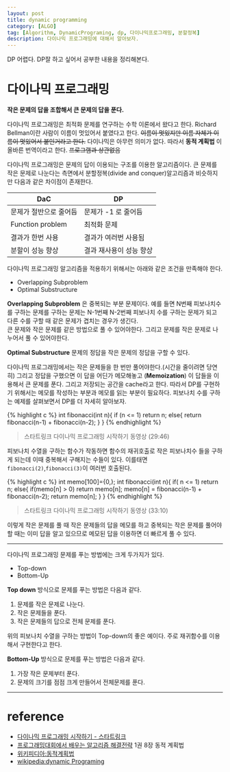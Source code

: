 ```yaml
---
layout: post
title: dynamic programming
category: [ALGO]
tag: [Algorithm, DynamicPrograming, dp, 다이나믹프로그래밍, 분할정복]
description: 다이나믹 프로그래밍에 대해서 알아보자.
---
```


DP 어렵다. DP잘 하고 싶어서 공부한 내용을 정리해본다.


# 다이나믹 프로그래밍

**작은 문제의 답을 조합해서 큰 문제의 답을 푼다.**

다이나믹 프로그래밍은 최적화 문제를 연구하는 수학 이론에서 왔다고 한다. Richard Bellman이란 사람이 이름이 멋있어서 붙였다고 한다. <del>이름이 멋있지만 이름 자체가 이름이 멋있어서 붙인거라고 한다.</del> 다이나믹은 아무런 의미가 없다. 따라서 **동적 계획법** 이 올바른 번역이라고 한다. <del>프로그램과 상관없음</del>


다이나믹 프로그래밍은 문제의 답이 이용되는 구조를 이용한 알고리즘이다. 큰 문제를 작은 문제로 나눈다는 측면에서 분할정복(divide and conquer)알고리즘과 비슷하지만 다음과 같은 차이점이 존재한다.

| DaC 						 | DP 					|
|------------------|-----------------|
| 문제가 절반으로 줄어듬 | 문제가 -1 로 줄어듬 |
| Function problem | 최적화 문제					|
| 결과가 한번 사용 		| 결과가 여러번 사용됨 	|
| 분할이 성능 향상 		| 결과 재사용이 성능 향상 |

다이나믹 프로그래밍 알고리즘을 적용하기 위해서는 아래와 같은 조건을 만족해야 한다.

- Overlapping Subproblem
- Optimal Substructure

**Overlapping Subproblem** 은 중복되는 부분 문제이다. 예를 들면 N번째 피보나치수를 구하는 문제를 구하는 문제는 N-1번째 N-2번째 피보나치 수를 구하는 문제가 되고 다른 수를 구할 때 같은 문제가 겹치는 경우가 생긴다.  
큰 문제와 작은 문제를 같은 방법으로 풀 수 있어야한다. 그리고 문제를 작은 문제로 나누어서 풀 수 있어야한다.

**Optimal Substructure** 문제의 정답을 작은 문제의 정답을 구할 수 있다.

다이나믹 프로그래밍에서는 작은 문제들을 한 번만 풀어야한다.(시간을 줄이려면 당연히) 그리고 정답을 구했으면 이 답을 어딘가 메모해놓고 (**Memoization**) 이 답들을 이용해서 큰 문제를 푼다. 그리고 저장되는 공간을 cache라고 한다. 따라서 DP를 구현하기 위해서는 메모를 작성하는 부분과 메모를 읽는 부분이 필요하다. 피보나치 수를 구하는 예제를 살펴보면서 DP를 더 자세히 알아보자.

{% highlight c %}
int fibonacci(int n){
	if (n <= 1) return n;
	else{
		return fibonacci(n-1) + fibonacci(n-2);
	}
}
{% endhighlight %}
> 스타트링크 다이나믹 프로그래밍 시작하기 동영상 (29:46)

피보나치 수열을 구하는 함수가 작동하면 함수의 재귀호출로 작은 피보나치수 들을 구하게 되는데 이때 중복해서 구해지는 수들이 있다. 이를태면 `fibonacci(2)`,`fibonacci(3)`이 여러번 호출된다.

{% highlight c %}
int memo[100]={0,};
int fibonacci(int n){
	if( n <= 1) return n;
	else{
		if(memo[n] > 0) return memo[n];
		memo[n] = fibonacci(n-1) + fibonacci(n-2);
		return memo[n];
	}
}
{% endhighlight %}
> 스타트링크 다이나믹 프로그래밍 시작하기 동영상 (33:10)

이렇게 작은 문제를 풀 때 작은 문제들의 답을 메모를 하고 중복되는 작은 문제를 풀어야 할 때는 이미 답을 알고 있으므로 메모된 답을 이용하면 더 빠르게 풀 수 있다.

---

다이나믹 프로그래밍 문제를 푸는 방법에는 크게 두가지가 있다.

- Top-down
- Bottom-Up

**Top down** 방식으로 문제를 푸는 방법은 다음과 같다.

1. 문제를 작은 문제로 나눈다.
2. 작은 문제들을 푼다.
3. 작은 문제들의 답으로 전체 문제를 푼다.

위의 피보나치 수열을 구하는 방법이 Top-down의 좋은 예이다. 주로 재귀함수를 이용해서 구현한다고 한다.

**Bottom-Up** 방식으로 문제를 푸는 방법은 다음과 같다.

1. 가장 작은 문제부터 푼다.
2. 문제의 크기를 점점 크게 만들어서 전체문제를 푼다.

---

# reference

- [다이나믹 프로그래밍 시작하기 - 스타트링크](https://www.youtube.com/embed/0o2hF-To_6Q)
- [프로그래밍대회에서 배우는 알고리즘 해결전략](http://book.algospot.com/) 1권 8장 동적 계획법
- [위키피디아:동적계획법](https://ko.wikipedia.org/wiki/%EB%8F%99%EC%A0%81_%EA%B3%84%ED%9A%8D%EB%B2%95)
- [wikipedia:dynamic Programing](https://en.wikipedia.org/wiki/Dynamic_programming)
